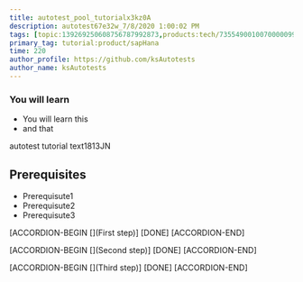```yaml
---
title: autotest_pool_tutorialx3kz0A
description: autotest67e32w_7/8/2020 1:00:02 PM
tags: [topic:139269250608756787992873,products:tech/73554900100700000996,tutorial:experience/advanced]
primary_tag: tutorial:product/sapHana
time: 220
author_profile: https://github.com/ksAutotests
author_name: ksAutotests
---
```

### You will learn
- You will learn this
- and that

autotest tutorial text1813JN

## Prerequisites
- Prerequisute1
- Prerequisute2
- Prerequisute3

[ACCORDION-BEGIN [](First step)]
[DONE]
[ACCORDION-END]

[ACCORDION-BEGIN [](Second step)]
[DONE]
[ACCORDION-END]

[ACCORDION-BEGIN [](Third step)]
[DONE]
[ACCORDION-END]

